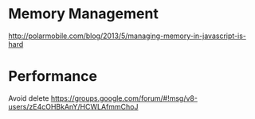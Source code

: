 Memory Management
=================

http://polarmobile.com/blog/2013/5/managing-memory-in-javascript-is-hard


Performance
===========

Avoid delete
https://groups.google.com/forum/#!msg/v8-users/zE4cOHBkAnY/HCWLAfmmChoJ


